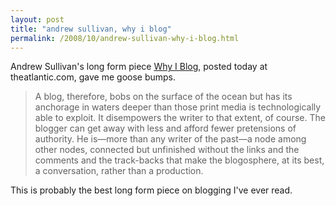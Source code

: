 ```yaml
---
layout: post
title: "andrew sullivan, why i blog"
permalink: /2008/10/andrew-sullivan-why-i-blog.html
---
```


Andrew Sullivan's long form piece [Why I Blog](http://www.theatlantic.com/doc/200811/andrew-sullivan-why-i-blog), posted today at theatlantic.com, gave me goose bumps.

> A blog, therefore, bobs on the surface of the ocean but has its anchorage in waters deeper than those print media is technologically able to exploit. It disempowers the writer to that extent, of course. The blogger can get away with less and afford fewer pretensions of authority. He is—more than any writer of the past—a node among other nodes, connected but unfinished without the links and the comments and the track-backs that make the blogosphere, at its best, a conversation, rather than a production.

This is probably the best long form piece on blogging I've ever read.